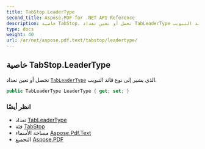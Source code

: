```yaml
---
title: TabStop.LeaderType
second_title: Aspose.PDF for .NET API Reference
description: خاصية TabStop. تحصل أو تعين تعداد TabLeaderType الذي يشير إلى نوع قائد التبويب
type: docs
weight: 40
url: /ar/net/aspose.pdf.text/tabstop/leadertype/
---
```

## خاصية TabStop.LeaderType

تحصل أو تعين تعداد [`TabLeaderType`](../../tableadertype/) الذي يشير إلى نوع قائد التبويب.

```csharp
public TabLeaderType LeaderType { get; set; }
```

### انظر أيضًا

* تعداد [TabLeaderType](../../tableadertype/)
* فئة [TabStop](../)
* مساحة الأسماء [Aspose.Pdf.Text](../../../aspose.pdf.text/)
* التجميع [Aspose.PDF](../../../)